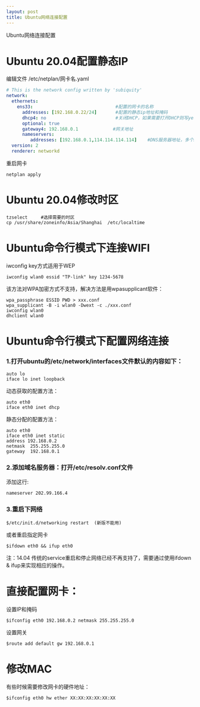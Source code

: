 ```yaml
---
layout: post
title: Ubuntu网络连接配置
---
```


Ubuntu网络连接配置

# Ubuntu 20.04配置静态IP

编辑文件 /etc/netplan/网卡名.yaml

```yaml
# This is the network config written by 'subiquity'
network:
  ethernets:
    ens33:                               #配置的网卡的名称
      addresses: [192.168.0.22/24]       #配置的静态ip地址和掩码
      dhcp4: no                          #关闭DHCP，如果需要打开DHCP则写yes
      optional: true
      gateway4: 192.168.0.1             #网关地址
      nameservers:
         addresses: [192.168.0.1,114.114.114.114]    #DNS服务器地址，多个DNS服务器地址需要用英文逗号分隔开
  version: 2
  renderer: networkd
```

重启网卡

```
netplan apply
```

# Ubuntu 20.04修改时区

```shell
tzselect     #选择需要的时区
cp /usr/share/zoneinfo/Asia/Shanghai  /etc/localtime
```

# Ubuntu命令行模式下连接WIFI

iwconfig key方式适用于WEP

	iwconfig wlan0 essid "TP-link" key 1234-5678

该方法对WPA加密方式不支持，解决方法是用wpasupplicant软件：

	wpa_passphrase ESSID PWD > xxx.conf
	wpa_supplicant -B -i wlan0 -Dwext -c ./xxx.conf
	iwconfig wlan0
	dhclient wlan0

# Ubuntu命令行模式下配置网络连接

### 1.打开ubuntu的/etc/network/interfaces文件默认的内容如下：

	auto lo
	iface lo inet loopback

动态获取的配置方法：

	auto eth0
	iface eth0 inet dhcp
静态分配的配置方法：

	auto eth0
	iface eth0 inet static
	address 192.168.0.2
	netmask  255.255.255.0
	gateway  192.168.0.1

### 2.添加域名服务器：打开/etc/resolv.conf文件

添加这行:

	nameserver 202.99.166.4

### 3.重启下网络

	$/etc/init.d/networking restart  (新版不能用)

或者重启指定网卡

	$ifdown eth0 && ifup eth0

注：14.04 传统的service重启和停止网络已经不再支持了，需要通过使用ifdown & ifup来实现相应的操作。


# 直接配置网卡：

设置IP和掩码

	$ifconfig eth0 192.168.0.2 netmask 255.255.255.0

设置网关

	$route add default gw 192.168.0.1

# 修改MAC

有些时候需要修改网卡的硬件地址：

	$ifconfig eth0 hw ether XX:XX:XX:XX:XX:XX
